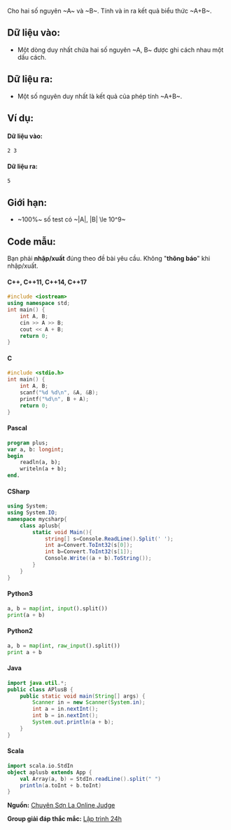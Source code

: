 Cho hai số nguyên ~A~ và ~B~. Tính và in ra kết quả biểu thức ~A+B~.

## Dữ liệu vào:
- Một dòng duy nhất chứa hai số nguyên ~A, B~ được ghi cách nhau một dấu cách.

## Dữ liệu ra:
- Một số nguyên duy nhất là kết quả của phép tính ~A+B~.

## Ví dụ:
#### Dữ liệu vào:
```plain
2 3
```

#### Dữ liệu ra:
```plain
5
```

## Giới hạn:
- ~100\%~ số test có ~|A|, |B| \le 10^9~

## Code mẫu:
Bạn phải **nhập/xuất** đúng theo đề bài yêu cầu. Không "**thông báo**" khi nhập/xuất.
#### C++, C++11, C++14, C++17
```C++
#include <iostream>
using namespace std;
int main() {
    int A, B;
    cin >> A >> B;
    cout << A + B;
    return 0;
}
```

#### C
```C
#include <stdio.h>
int main() {
    int A, B;
    scanf("%d %d\n", &A, &B);
    printf("%d\n", B + A);
    return 0;
}
```

#### Pascal
```Pascal
program plus;
var a, b: longint;
begin
    readln(a, b);
    writeln(a + b);
end.
```

#### CSharp
```C#
using System;
using System.IO;
namespace mycsharp{
	class aplusb{
		static void Main(){
			string[] s=Console.ReadLine().Split(' ');
			int a=Convert.ToInt32(s[0]);
			int b=Convert.ToInt32(s[1]);
			Console.Write((a + b).ToString());
		}
	}
}
```

#### Python3
```python
a, b = map(int, input().split())
print(a + b)
```

#### Python2
```python
a, b = map(int, raw_input().split())
print a + b
```

#### Java
```java
import java.util.*;
public class APlusB {
    public static void main(String[] args) {
        Scanner in = new Scanner(System.in);
		int a = in.nextInt();
        int b = in.nextInt();
        System.out.println(a + b);
    }
}
```

#### Scala
```scala
import scala.io.StdIn
object aplusb extends App {
	val Array(a, b) = StdIn.readLine().split(" ")
    println(a.toInt + b.toInt)
}
```
**Nguồn:** [Chuyên Sơn La Online Judge](http://csloj.ddns.net/)

**Group giải đáp thắc mắc:** [Lập trình 24h](https://www.facebook.com/groups/1386904321519984)